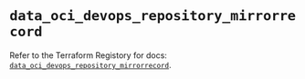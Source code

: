 # `data_oci_devops_repository_mirrorrecord`

Refer to the Terraform Registory for docs: [`data_oci_devops_repository_mirrorrecord`](https://registry.terraform.io/providers/oracle/oci/6.18.0/docs/data-sources/devops_repository_mirrorrecord).
